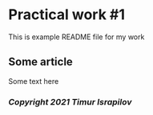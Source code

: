 # Practical work #1

This is example README file for my work

## Some article

Some text here

### _Copyright 2021 Timur Israpilov_
